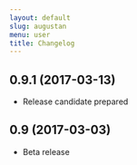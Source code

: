 ```yaml
---
layout: default
slug: augustan
menu: user
title: Changelog
---
```


## 0.9.1 (2017-03-13)
* Release candidate prepared

## 0.9 (2017-03-03)
* Beta release
